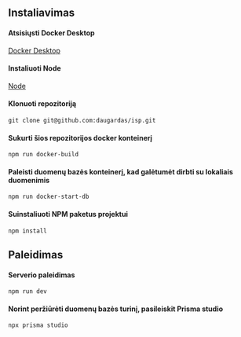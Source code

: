 ## Instaliavimas

#### Atsisiųsti Docker Desktop
[Docker Desktop](https://www.docker.com/products/docker-desktop/)

#### Instaliuoti Node
[Node](https://nodejs.org/en/download)

#### Klonuoti repozitoriją
```
git clone git@github.com:daugardas/isp.git
```

#### Sukurti šios repozitorijos docker konteinerį
```
npm run docker-build
```
#### Paleisti duomenų bazės konteinerį, kad galėtumėt dirbti su lokaliais duomenimis
```
npm run docker-start-db
```

#### Suinstaliuoti NPM paketus projektui
```
npm install
```

## Paleidimas
#### Serverio paleidimas
```
npm run dev
```
#### Norint peržiūrėti duomenų bazės turinį, pasileiskit Prisma studio
```
npx prisma studio
```
